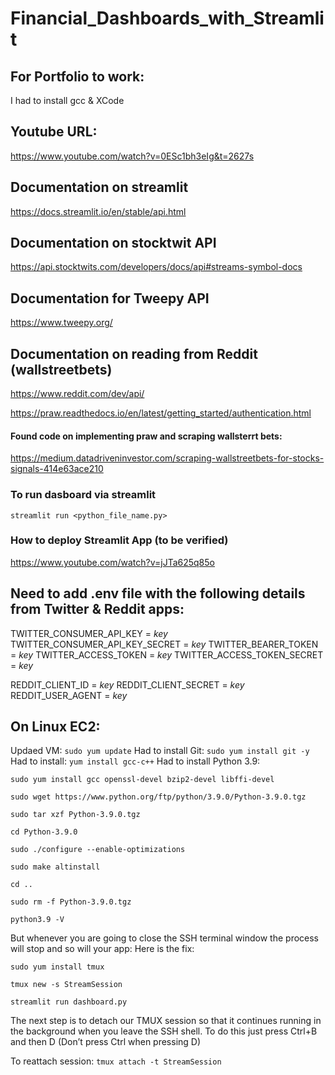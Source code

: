 # Financial_Dashboards_with_Streamlit

## For Portfolio to work:
I had to install gcc & XCode

## Youtube URL:
<https://www.youtube.com/watch?v=0ESc1bh3eIg&t=2627s>

## Documentation on streamlit
<https://docs.streamlit.io/en/stable/api.html>

## Documentation on stocktwit API
<https://api.stocktwits.com/developers/docs/api#streams-symbol-docs>

## Documentation for Tweepy API
<https://www.tweepy.org/>

## Documentation on reading from Reddit (wallstreetbets)
<https://www.reddit.com/dev/api/>

<https://praw.readthedocs.io/en/latest/getting_started/authentication.html>

#### Found code on implementing praw and scraping wallsterrt bets:
<https://medium.datadriveninvestor.com/scraping-wallstreetbets-for-stocks-signals-414e63ace210>

### To run dasboard via streamlit
`streamlit run <python_file_name.py>`

### How to deploy Streamlit App (to be verified)
<https://www.youtube.com/watch?v=jJTa625q85o>


## Need to add .env file with the following details from Twitter & Reddit apps:
TWITTER_CONSUMER_API_KEY = *key*
TWITTER_CONSUMER_API_KEY_SECRET = *key*
TWITTER_BEARER_TOKEN = *key*
TWITTER_ACCESS_TOKEN = *key*
TWITTER_ACCESS_TOKEN_SECRET = *key*

REDDIT_CLIENT_ID = *key*
REDDIT_CLIENT_SECRET = *key*
REDDIT_USER_AGENT = *key*

## On Linux EC2:
Updaed VM: `sudo yum update`
Had to install Git: `sudo yum install git -y`
Had to install: `yum install gcc-c++`
Had to install Python 3.9:
```Linux
sudo yum install gcc openssl-devel bzip2-devel libffi-devel

sudo wget https://www.python.org/ftp/python/3.9.0/Python-3.9.0.tgz

sudo tar xzf Python-3.9.0.tgz

cd Python-3.9.0

sudo ./configure --enable-optimizations 

sudo make altinstall

cd ..

sudo rm -f Python-3.9.0.tgz

python3.9 -V
```

But whenever you are going to close the SSH terminal window the process will stop and so will your app:
Here is the fix:
```
sudo yum install tmux

tmux new -s StreamSession

streamlit run dashboard.py
```

The next step is to detach our TMUX session so that it continues running in the background when you leave the SSH shell.
To do this just press Ctrl+B and then D (Don’t press Ctrl when pressing D)

To reattach session:
`tmux attach -t StreamSession`
